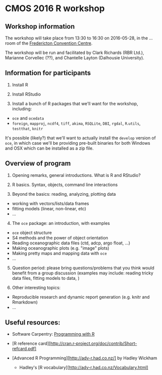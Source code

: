 # CMOS 2016 R workshop

## Workshop information

The workshop will take place from 13:30 to 16:30 on 2016-05-28, in the ... room of the [Fredericton Convention Centre](https://www.google.ca/maps/place/Fredericton+Convention+Centre/@45.9603624,-66.6397234,17z/data=!3m1!4b1!4m5!3m4!1s0x4ca418a14d3b0b3f:0xb0d7471229c5f317!8m2!3d45.9603624!4d-66.6375347?hl=en). 

The workshop will be run and facilitated by Clark Richards (RBR Ltd.), Marianne Corvellec (??), and Chantelle Layton (Dalhousie University). 

## Information for participants

1. Install R

2. Install RStudio

3. Install a bunch of R packages that we'll want for the workshop, including:

  * `oce` and `ocedata`
  * `foreign`, `mapproj`, `ncdf4`, `tiff`, `akima`, `RSQLite`, `DBI`, `rgdal`, `R`.`utils`, `testthat`, `knitr`
  
It's possible (likely?) that we'll want to actually install the `develop` version of `oce`, in which case we'll be providing pre-built binaries for both Windows and OSX which can be installed as a zip file.

## Overview of program

1. Opening remarks, general introductions. What is R and RStudio?

2. R basics. Syntax, objects, command line interactions

3. Beyond the basics: reading, analyzing, plotting data

  * working with vectors/lists/data frames
  * fitting models (linear, non-linear, etc)
  * ...

4. The `oce` package: an introduction, with examples

  * `oce` object structure
  * S4 methods and the power of object orientation
  * Reading oceanographic data files (ctd, adcp, argo float, ...)
  * Making oceanographic plots (e.g. "image" plots)
  * Making pretty maps and mapping data with `oce`
  * ...

5. Question period: please bring questions/problems that you think would benefit from a group discussion (examples may include: reading tricky data files, fitting models to data, )

6. Other interesting topics:

  * Reproducible research and dynamic report generation (e.g. knitr and Rmarkdown)
  * ...


## Useful resources:

* Software Carpentry: [Programming with R](http://swcarpentry.github.io/r-novice-inflammation/)

* [R reference card][http://cran.r-project.org/doc/contrib/Short-refcard.pdf]

* [Advanced R Programming][http://adv-r.had.co.nz/] by Hadley Wickham

    * Hadley's [R vocabulary][http://adv-r.had.co.nz/Vocabulary.html]

